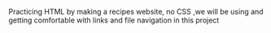 Practicing HTML by making a recipes website, no CSS
,we will be using and getting comfortable with links and file navigation in this project
